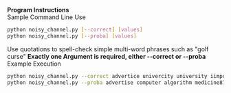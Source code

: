 **Program Instructions**  
Sample Command Line Use
```Bash
python noisy_channel.py [--correct] [values]
python noisy_channel.py [--proba] [values]
```
Use quotations to spell-check simple multi-word phrases such as "golf curse"
**Exactly one Argument is required, either --correct or --proba**  
Example Execution
```Bash
python noisy_channel.py --correct advertice univercity university iimprove
python noisy_channel.py --proba advertise computer algorithm medicine874r
```